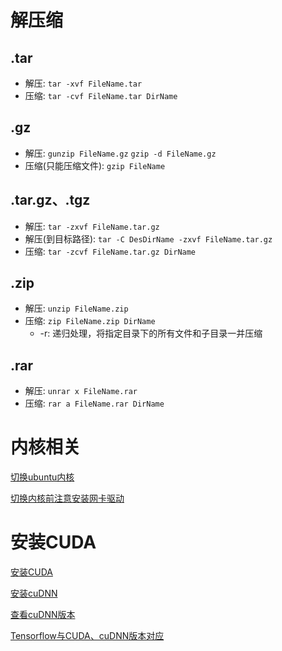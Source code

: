 # 解压缩

## .tar
* 解压: `tar -xvf FileName.tar`
* 压缩: `tar -cvf FileName.tar DirName`

## .gz
* 解压: `gunzip FileName.gz` `gzip -d FileName.gz`
* 压缩(只能压缩文件): `gzip FileName`

## .tar.gz、.tgz
* 解压: `tar -zxvf FileName.tar.gz`
* 解压(到目标路径): `tar -C DesDirName -zxvf FileName.tar.gz`
* 压缩: `tar -zcvf FileName.tar.gz DirName`

## .zip
* 解压: `unzip FileName.zip`
* 压缩: `zip FileName.zip DirName`
  * -r: 递归处理，将指定目录下的所有文件和子目录一并压缩

## .rar
* 解压: `unrar x FileName.rar`
* 压缩: `rar a FileName.rar DirName`


# 内核相关

[切换ubuntu内核](https://blog.csdn.net/lingdukafeibj/article/details/121209254)

[切换内核前注意安装网卡驱动](https://blog.csdn.net/lyn631579741/article/details/121111960)

# 安装CUDA

[安装CUDA](https://blog.csdn.net/CC977/article/details/122789394)

[安装cuDNN](https://blog.csdn.net/ngy321/article/details/79872207)

[查看cuDNN版本](https://blog.csdn.net/qq_41726670/article/details/124764498)

[Tensorflow与CUDA、cuDNN版本对应](https://tensorflow.google.cn/install/source_windows?hl=en#gpu)
